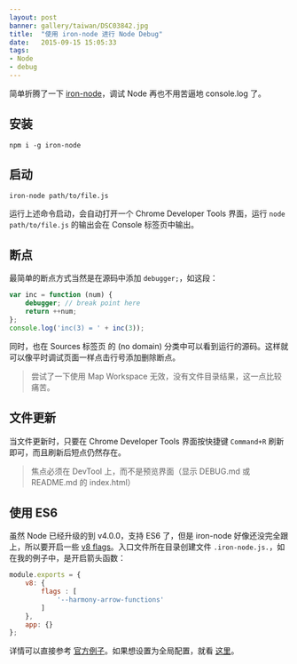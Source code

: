 ```yaml
---
layout: post
banner: gallery/taiwan/DSC03842.jpg
title:  "使用 iron-node 进行 Node Debug"
date:   2015-09-15 15:05:33
tags:
- Node
- debug
---
```


简单折腾了一下 [iron-node](http://s-a.github.io/iron-node/)，调试 Node 再也不用苦逼地 console.log 了。


<!-- more -->

## 安装

```
npm i -g iron-node
```


## 启动

```
iron-node path/to/file.js
```

运行上述命令启动，会自动打开一个 Chrome Developer Tools 界面，运行 `node path/to/file.js` 的输出会在 Console 标签页中输出。


## 断点

最简单的断点方式当然是在源码中添加 `debugger;`，如这段：

```javascript
var inc = function (num) {
    debugger; // break point here
    return ++num;
};
console.log('inc(3) = ' + inc(3));
```

同时，也在 Sources 标签页 的 (no domain) 分类中可以看到运行的源码。这样就可以像平时调试页面一样点击行号添加删除断点。

> 尝试了一下使用 Map Workspace 无效，没有文件目录结果，这一点比较痛苦。


## 文件更新

当文件更新时，只要在 Chrome Developer Tools 界面按快捷键 `Command+R` 刷新即可，而且刷新后短点仍然存在。

> 焦点必须在 DevTool 上，而不是预览界面（显示 DEBUG.md 或 README.md 的 index.html）


## 使用 ES6

虽然 Node 已经升级的到 v4.0.0，支持 ES6 了，但是 iron-node 好像还没完全跟上，所以要开启一些 [v8 flags](https://github.com/thlorenz/v8-flags/blob/master/flags-0.11.md)。入口文件所在目录创建文件 `.iron-node.js.`，如在我的例子中，是开启箭头函数：

```javascript
module.exports = {
    v8: {
        flags : [
            '--harmony-arrow-functions'
        ]
    },
    app: {}
};
```

详情可以直接参考 [官方例子](https://github.com/s-a/iron-node/blob/master/.iron-node.js)。如果想设置为全局配置，就看 [这里](https://github.com/s-a/iron-node/blob/master/docs/CONFIGURATION.md)。




